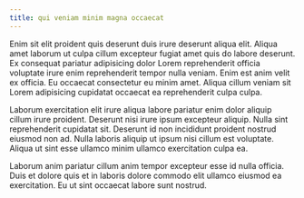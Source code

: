```yaml
---
title: qui veniam minim magna occaecat
---
```


Enim sit elit proident quis deserunt duis irure deserunt aliqua elit. Aliqua amet laborum ut culpa cillum excepteur fugiat amet quis do labore deserunt. Ex consequat pariatur adipisicing dolor Lorem reprehenderit officia voluptate irure enim reprehenderit tempor nulla veniam. Enim est anim velit ex officia. Eu occaecat consectetur eu minim amet. Aliqua cillum veniam sit Lorem adipisicing cupidatat occaecat ea reprehenderit culpa culpa.

Laborum exercitation elit irure aliqua labore pariatur enim dolor aliquip cillum irure proident. Deserunt nisi irure ipsum excepteur aliquip. Nulla sint reprehenderit cupidatat sit. Deserunt id non incididunt proident nostrud eiusmod non ad. Nulla laboris aliquip ut ipsum nisi cillum est voluptate. Aliqua ut sint esse ullamco minim ullamco exercitation culpa ea.

Laborum anim pariatur cillum anim tempor excepteur esse id nulla officia. Duis et dolore quis et in laboris dolore commodo elit ullamco eiusmod ea exercitation. Eu ut sint occaecat labore sunt nostrud.